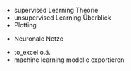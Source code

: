 + supervised Learning Theorie
+ unsupervised Learning Überblick
+ Plotting
- Neuronale Netze

+ to_excel o.ä.
+ machine learning modelle exportieren
